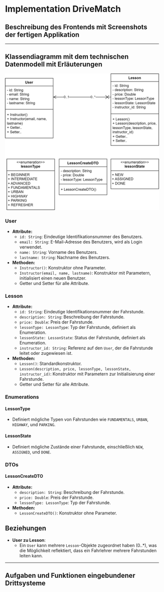 # Implementation DriveMatch

## Beschreibung des Frontends mit Screenshots der fertigen Applikation



---

## Klassendiagramm mit dem technischen Datenmodell mit Erläuterungen

![Technisches Klassendiagramm](figures/technisches_klassendiagramm.drawio.svg)

### User

- **Attribute:**
  - `id: String`: Eindeutige Identifikationsnummer des Benutzers.
  - `email: String`: E-Mail-Adresse des Benutzers, wird als Login verwendet.
  - `name: String`: Vorname des Benutzers.
  - `lastname: String`: Nachname des Benutzers.
- **Methoden:**
  - `Instructor()`: Konstruktor ohne Parameter.
  - `Instructor(email, name, lastname)`: Konstruktor mit Parametern, initialisiert einen neuen Benutzer.
  - Getter und Setter für alle Attribute.

### Lesson

- **Attribute:**
  - `id: String`: Eindeutige Identifikationsnummer der Fahrstunde.
  - `description: String`: Beschreibung der Fahrstunde.
  - `price: Double`: Preis der Fahrstunde.
  - `lessonType: LessonType`: Typ der Fahrstunde, definiert als Enumeration.
  - `lessonState: LessonState`: Status der Fahrstunde, definiert als Enumeration.
  - `instructor_id: String`: Referenz auf den `User`, der die Fahrstunde leitet oder zugewiesen ist.
- **Methoden:**
  - `Lesson()`: Standardkonstruktor.
  - `Lesson(description, price, lessonType, lessonState, instructor_id)`: Konstruktor mit Parametern zur Initialisierung einer Fahrstunde.
  - Getter und Setter für alle Attribute.

### Enumerations

#### LessonType

- Definiert mögliche Typen von Fahrstunden wie `FUNDAMENTALS`, `URBAN`, `HIGHWAY`, und `PARKING`.

#### LessonState

- Definiert mögliche Zustände einer Fahrstunde, einschließlich `NEW`, `ASSIGNED`, und `DONE`.

### DTOs

#### LessonCreateDTO

- **Attribute:**
  - `description: String`: Beschreibung der Fahrstunde.
  - `price: Double`: Preis der Fahrstunde.
  - `lessonType: LessonType`: Typ der Fahrstunde.
- **Methoden:**
  - `LessonCreateDTO()`: Konstruktor ohne Parameter.

## Beziehungen

- **User zu Lesson**:
  - Ein `User` kann mehrere `Lesson`-Objekte zugeordnet haben (0..*), was die Möglichkeit reflektiert, dass ein Fahrlehrer mehrere Fahrstunden leiten kann.

---

  ## Aufgaben und Funktionen eingebundener Drittsysteme 